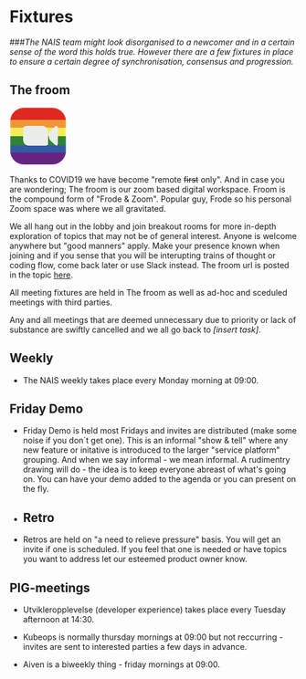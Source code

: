# Fixtures

###_The NAIS team might look disorganised to a newcomer and in a certain sense of the word this holds true. However there are a few fixtures in place to ensure a certain degree of synchronisation, consensus and progression._


## The froom

![](/assets/froom.png)

 Thanks to COVID19 we have become "remote ~~first~~ only". And in case you are wondering; The froom is our zoom based digital workspace. Froom is the compound form of "Frode & Zoom". Popular guy, Frode so his personal Zoom space was where we all gravitated.

We all hang out in the lobby and join breakout rooms for more in-depth exploration of topics that may not be of general interest.
Anyone is welcome anywhere but "good manners" apply.
Make your presence known when joining and if you sense that you will be interupting trains of thought or coding flow, come back later or use Slack instead.
The froom url is posted in the topic [here](https://nav-it.slack.com/archives/G013UH65QQZ). 

All meeting fixtures are held in The froom as well as ad-hoc and sceduled meetings with third parties.

Any and all meetings that are deemed unnecessary due to priority or lack of substance are swiftly cancelled and we all go back to _[insert task]_.
	
## Weekly 

- The NAIS weekly takes place every Monday morning at 09:00. 

## Friday Demo 

- Friday Demo is held most Fridays and invites are distributed (make some noise if you don´t get one). This is an informal "show & tell" where any new feature or initative is introduced to the larger "service platform" grouping. And when we say informal - we mean informal. A rudimentry drawing will do - the idea is to keep everyone abreast of what's going on. You can have your demo added to the agenda or you can present on the fly.

- ## Retro
 
- Retros are held on "a need to relieve pressure" basis. You will get an invite if one is scheduled. If you feel that one is needed or have topics you want to address let our esteemed product owner know. 

## PIG-meetings 
 
- Utvikleropplevelse (developer experience) takes place every Tuesday afternoon at 14:30. 

- Kubeops is normally thursday mornings at 09:00 but not reccurring - invites are sent to interested parties a few days in advance.

- Aiven is a biweekly thing - friday mornings at 09:00.